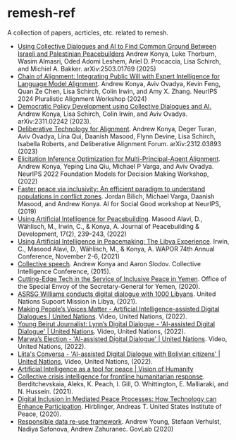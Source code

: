 # remesh-ref
A collection of papers, acrticles, etc. related to remesh.


- [Using Collective Dialogues and AI to Find Common Ground Between Israeli and Palestinian Peacebuilders](https://arxiv.org/pdf/2503.01769) Andrew Konya, Luke Thorburn, Wasim Almasri, Oded Adomi Leshem, Ariel D. Procaccia, Lisa Schirch, and Michiel A. Bakker. arXiv:2503.01769 (2025)
- [Chain of Alignment: Integrating Public Will with Expert Intelligence for Language Model Alignment](https://arxiv.org/pdf/2411.10534). Andrew Konya, Aviv Ovadya, Kevin Feng, Quan Ze Chen, Lisa Schirch, Colin Irwin, and Amy X. Zhang. NeurIPS 2024 Pluralistic Alignment Workshop (2024)
- [Democratic Policy Development using Collective Dialogues and AI.](https://arxiv.org/pdf/2311.02242.pdf) Andrew Konya, Lisa Schirch, Colin Irwin, and Aviv Ovadya. arXiv:2311.02242 (2023).
- [Deliberative Technology for Alignment](https://arxiv.org/pdf/2312.03893.pdf). Andrew Konya, Deger Turan, Aviv Ovadya, Lina Qui, Daanish Masood, Flynn Devine, Lisa Schirch, Isabella Roberts, and Deliberative Alignment Forum. arXiv:2312.03893 (2023)
- [Elicitation Inference Optimization for Multi-Principal-Agent Alignment](https://openreview.net/pdf?id=tkxnRPkb_H). Andrew Konya, Yeping Lina Qiu, Michael P Varga, and Aviv Ovadya. NeurIPS 2022 Foundation Models for Decision Making Workshop, (2022)
- [Faster peace via inclusivity: An efficient paradigm to understand populations in conflict zones](https://aiforsocialgood.github.io/neurips2019/accepted/track1/pdfs/105_aisg_neurips2019.pdf). Jordan Bilich, Michael Varga, Daanish Masood, and Andrew Konya. AI for Social Good workshop at NeurIPS, (2019)
- [Using Artificial Intelligence for Peacebuilding](https://journals.sagepub.com/doi/abs/10.1177/15423166221102757). Masood Alavi, D., Wählisch, M., Irwin, C., & Konya, A.  Journal of Peacebuilding & Development, 17(2), 239–243, (2022)
- [Using Artificial Intelligence in Peacemaking: The Libya Experience](https://peacepolls.etinu.net/peacepolls/documents/009260.pdf). Irwin, C., Masood Alavi, D., Wählisch, M., & Konya, A.  WAPOR 74th Annual Conference, November 2-6, (2021)
- [Collective speech](https://sites.lsa.umich.edu/wp-content/uploads/sites/176/2015/02/Konya-and-Slodov-CI-2015-Abstract.pdf). Andrew Konya and Aaron Slodov. Collective Intelligence Conference, (2015).
- [Cutting-Edge Tech in the Service of Inclusive Peace in Yemen](https://osesgy.unmissions.org/cutting-edge-tech-service-inclusive-peace-yemen). Office of the Special Envoy of the Secretary-General for Yemen, (2020).
- [ASRSG Williams conducts digital dialogue with 1000 Libyans](https://unsmil.unmissions.org/asrsg-williams-conducts-digital-dialogue-1000-libyans). United Nations Supoort Mission in Libya, (2021).
- [Making People’s Voices Matter - Artificial Intelligence-assisted Digital Dialogues | United Nations](https://www.youtube.com/watch?v=O3QuK4bz1BM). Video, United Nations, (2022).
- [Young Beirut Journalist: Lynn’s Digital Dialogue - 'AI-assisted Digital Dialogue' | United Nations](https://www.youtube.com/watch?v=mHOjuO_YeA4). Video, United Nations, (2022).
- [Marwa’s Election - 'AI-assisted Digital Dialogue' | United Nations](https://www.youtube.com/watch?v=NqoCr8tnoYQ). Video, United Nations, (2022).
- [Liita's Conversa - 'AI-assisted Digital Dialogue with Bolivian citizens' | United Nations](https://www.youtube.com/watch?v=c6wdlQZzGTI), Video, United Nations, (2022).
- [Artificial Intelligence as a tool for peace | Vision of Humanity](https://www.visionofhumanity.org/artificial-intelligence-as-a-tool-for-peace/)
- [Collective crisis intelligence for frontline humanitarian response](https://media.nesta.org.uk/documents/Nesta_Collective_crisis_intelligence_for_frontline_humanitarian_response_Final.pdf). Berditchevskaia, Aleks, K. Peach, I. Gill, O. Whittington, E. Malliaraki, and N. Hussein. (2021).
- [Digital Inclusion in Mediated Peace Processes: How Technology can Enhance Participation](https://www.usip.org/sites/default/files/2020-09/20200929-pw_168-digital_inclusion_in_mediated_peace_processes_how_technology_can_enhance_participation-pw.pdf). Hirblinger, Andreas T. United States Institute of Peace, (2020).
- [Responsible data re-use framework](https://deliverypdf.ssrn.com/delivery.php?ID=218125068102114118121081027088097010103082061020005063086102092127012126113103118078123118100120050104112112065085126023006101020059005039077093125106099112076073049014011079114117093015001070022086121067096029073113010099088093016087101111002021098&EXT=pdf&INDEX=TRUE). Andrew Young, Stefaan Verhulst, Nadiya Safonova, Andrew Zahuranec. GovLab (2020)



